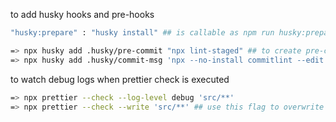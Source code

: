 to add husky hooks and pre-hooks
```sh
"husky:prepare" : "husky install" ## is callable as npm run husky:prepare

=> npx husky add .husky/pre-commit "npx lint-staged" ## to create pre-commit hook
=> npx husky add .husky/commit-msg 'npx --no-install commitlint --edit $1' ## to create commitmessage-pre hook
```

to watch debug logs when prettier check is executed
```sh
=> npx prettier --check --log-level debug 'src/**'
=> npx prettier --check --write 'src/**' ## use this flag to overwrite the rules
```
